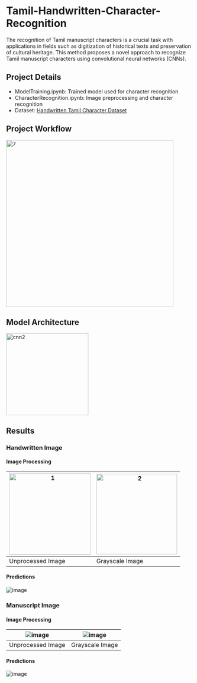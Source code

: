 # Tamil-Handwritten-Character-Recognition

The recognition of Tamil manuscript characters is a crucial task with applications in fields such as digitization of historical texts and preservation of cultural heritage. This method proposes a novel approach to recognize Tamil manuscript characters using convolutional neural networks (CNNs).

## Project Details

* ModelTraining.ipynb: Trained model used for character recognition
* CharacterRecognition.ipynb: Image preprocessing and character recognition
* Dataset: [Handwritten Tamil Character Dataset](https://lipitk.sourceforge.net/datasets/tamilchardata.htm)

## Project Workflow

<img width="452" alt="7" src="https://github.com/Darshini0402/Tamil-Handwritten-Character-Recognition/assets/82100004/31b4a4f4-ef0d-4c58-b905-c4b089867058">

## Model Architecture

<img width="222" alt="cnn2" src="https://github.com/Darshini0402/Tamil-Handwritten-Character-Recognition/assets/82100004/49f2207a-5ade-44f1-bf58-d31066032d90">

## Results

### Handwritten Image
#### Image Processing
<img width="220" alt="1" src="https://github.com/Darshini0402/Tamil-Handwritten-Character-Recognition/assets/82100004/37970752-4724-45d3-b064-9623dc92499d"> | <img width="218" alt="2" src="https://github.com/Darshini0402/Tamil-Handwritten-Character-Recognition/assets/82100004/1fccb2f4-e74e-4f43-a31b-9195cf11c232">
--- | --- 
Unprocessed Image | Grayscale Image 
#### Predictions
![image](https://github.com/Darshini0402/Tamil-Handwritten-Character-Recognition/assets/82100004/7c4d808f-c588-4500-b49d-583abffc4c84)

### Manuscript Image
#### Image Processing
![image](https://github.com/Darshini0402/Tamil-Handwritten-Character-Recognition/assets/82100004/30706b92-00ce-48b2-9d12-07800d3548c4) | ![image](https://github.com/Darshini0402/Tamil-Handwritten-Character-Recognition/assets/82100004/3fc4f6c3-6f65-4746-8c7b-ea08e22324c1)
--- | --- 
Unprocessed Image | Grayscale Image 
#### Predictions
![image](https://github.com/Darshini0402/Tamil-Handwritten-Character-Recognition/assets/82100004/e9039e46-5f98-4778-8afb-1b0f84a9a981)
